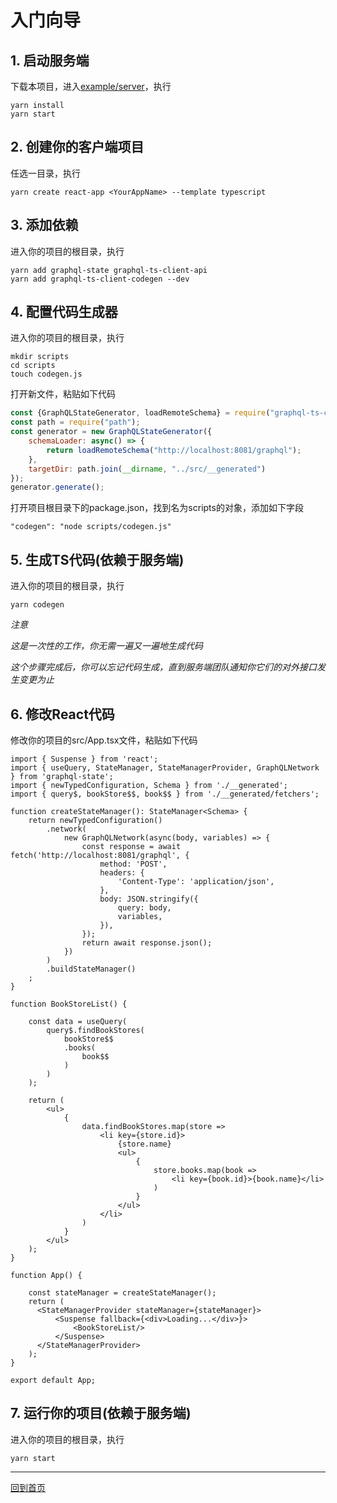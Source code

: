 # 入门向导


## 1. 启动服务端

下载本项目，进入[example/server](example/server)，执行
```
yarn install
yarn start
```

## 2. 创建你的客户端项目

任选一目录，执行
```
yarn create react-app <YourAppName> --template typescript
```

## 3. 添加依赖

进入你的项目的根目录，执行
```
yarn add graphql-state graphql-ts-client-api
yarn add graphql-ts-client-codegen --dev
``` 

## 4. 配置代码生成器

进入你的项目的根目录，执行
```
mkdir scripts
cd scripts
touch codegen.js
``` 
打开新文件，粘贴如下代码
```js
const {GraphQLStateGenerator, loadRemoteSchema} = require("graphql-ts-client-codegen");
const path = require("path");
const generator = new GraphQLStateGenerator({
    schemaLoader: async() => {
        return loadRemoteSchema("http://localhost:8081/graphql");
    },
    targetDir: path.join(__dirname, "../src/__generated")
});
generator.generate();
```
打开项目根目录下的package.json，找到名为scripts的对象，添加如下字段
```
"codegen": "node scripts/codegen.js"
```

## 5. 生成TS代码(依赖于服务端)

进入你的项目的根目录，执行

```
yarn codegen
``` 
*注意*

*这是一次性的工作，你无需一遍又一遍地生成代码*

*这个步骤完成后，你可以忘记代码生成，直到服务端团队通知你它们的对外接口发生变更为止*

## 6. 修改React代码

修改你的项目的src/App.tsx文件，粘贴如下代码
```tsx
import { Suspense } from 'react';
import { useQuery, StateManager, StateManagerProvider, GraphQLNetwork } from 'graphql-state';
import { newTypedConfiguration, Schema } from './__generated';
import { query$, bookStore$$, book$$ } from './__generated/fetchers';

function createStateManager(): StateManager<Schema> {
    return newTypedConfiguration()
        .network(
            new GraphQLNetwork(async(body, variables) => {
                const response = await fetch('http://localhost:8081/graphql', {
                    method: 'POST',
                    headers: {
                        'Content-Type': 'application/json',
                    },
                    body: JSON.stringify({
                        query: body,
                        variables,
                    }),
                }); 
                return await response.json();
            })
        )
        .buildStateManager()
    ;
}
    
function BookStoreList() {

    const data = useQuery(
        query$.findBookStores(
            bookStore$$
            .books(
                book$$
            )
        )
    );
    
    return (
        <ul>
            {
                data.findBookStores.map(store => 
                    <li key={store.id}>
                        {store.name}
                        <ul>
                            {
                                store.books.map(book => 
                                    <li key={book.id}>{book.name}</li>
                                ) 
                            }
                        </ul>
                    </li>
                )
            }
        </ul>
    );
}

function App() {

    const stateManager = createStateManager();
    return (
      <StateManagerProvider stateManager={stateManager}>
          <Suspense fallback={<div>Loading...</div>}>
              <BookStoreList/>
          </Suspense>
      </StateManagerProvider>
    );
}

export default App;
```

## 7. 运行你的项目(依赖于服务端)

进入你的项目的根目录，执行
```
yarn start
```

____________________

[回到首页](../README.md)

